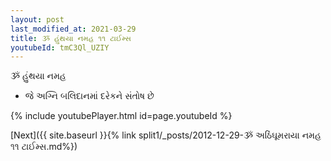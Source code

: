 ```yaml
---
layout: post
last_modified_at: 2021-03-29
title: ૐ હુંથયા નમહ ૧૧ ટાઈમ્સ
youtubeId: tmC3Ql_UZIY
---
```

 
 
 ૐ હુંથયા નમહ  
 
 -  જે અગ્નિ બલિદાનમાં દરેકને સંતોષ છે 
 
  
 
  
 
 
 
 
 
 


{% include youtubePlayer.html id=page.youtubeId %}
 
[Next]({{ site.baseurl }}{% link  split1/_posts/2012-12-29-ૐ અઠિંઘૂમરાયા નમહ ૧૧ ટાઈમ્સ.md%})
 
